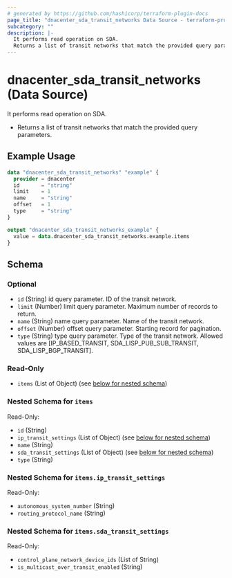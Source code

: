```yaml
---
# generated by https://github.com/hashicorp/terraform-plugin-docs
page_title: "dnacenter_sda_transit_networks Data Source - terraform-provider-dnacenter"
subcategory: ""
description: |-
  It performs read operation on SDA.
  Returns a list of transit networks that match the provided query parameters.
---
```


# dnacenter_sda_transit_networks (Data Source)

It performs read operation on SDA.

- Returns a list of transit networks that match the provided query parameters.

## Example Usage

```terraform
data "dnacenter_sda_transit_networks" "example" {
  provider = dnacenter
  id       = "string"
  limit    = 1
  name     = "string"
  offset   = 1
  type     = "string"
}

output "dnacenter_sda_transit_networks_example" {
  value = data.dnacenter_sda_transit_networks.example.items
}
```

<!-- schema generated by tfplugindocs -->
## Schema

### Optional

- `id` (String) id query parameter. ID of the transit network.
- `limit` (Number) limit query parameter. Maximum number of records to return.
- `name` (String) name query parameter. Name of the transit network.
- `offset` (Number) offset query parameter. Starting record for pagination.
- `type` (String) type query parameter. Type of the transit network. Allowed values are [IP_BASED_TRANSIT, SDA_LISP_PUB_SUB_TRANSIT, SDA_LISP_BGP_TRANSIT].

### Read-Only

- `items` (List of Object) (see [below for nested schema](#nestedatt--items))

<a id="nestedatt--items"></a>
### Nested Schema for `items`

Read-Only:

- `id` (String)
- `ip_transit_settings` (List of Object) (see [below for nested schema](#nestedobjatt--items--ip_transit_settings))
- `name` (String)
- `sda_transit_settings` (List of Object) (see [below for nested schema](#nestedobjatt--items--sda_transit_settings))
- `type` (String)

<a id="nestedobjatt--items--ip_transit_settings"></a>
### Nested Schema for `items.ip_transit_settings`

Read-Only:

- `autonomous_system_number` (String)
- `routing_protocol_name` (String)


<a id="nestedobjatt--items--sda_transit_settings"></a>
### Nested Schema for `items.sda_transit_settings`

Read-Only:

- `control_plane_network_device_ids` (List of String)
- `is_multicast_over_transit_enabled` (String)
